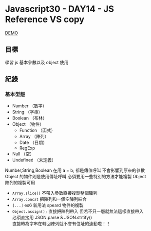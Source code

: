Javascript30 - DAY14 - JS Reference VS copy
===========================================
[DEMO](https://nono1526.github.io/javascript30/14%20-%20JavaScript%20References%20VS%20Copying/index-nono.html)
## 目標
學習 js 基本參數以及 object 使用
## 紀錄
### 基本型態
-   Number （數字）
-   String （字串）
-   Boolean （布林）
-   Object （物件）
    -   Function （函式）
    -   Array （陣列）
    -   Date （日期）
    -   RegExp
-   Null （空）
-   Undefined （未定義）

Number,String,Boolean 在用 a = b; 都是傳值呼叫 不會影響到原來的參數  
Object 的物件則是使用傳址呼叫 必須要用一些特別的方法才能複製 Object  
陣列的複製可用
* `Array.slice()` 不帶入參數直接複製整個陣列
* `Array.concat` 把陣列和一個空陣列結合
* `[...]` es6 新用法 speard
物件的複製
* `Object.assign();` 直接把陣列帶入
但若不只一層就無法這樣直接帶入  
必須直接用 JSON.parse & JSON.strtify()  
直接轉為字串在轉回陣列就不會有位址的連動啦！！